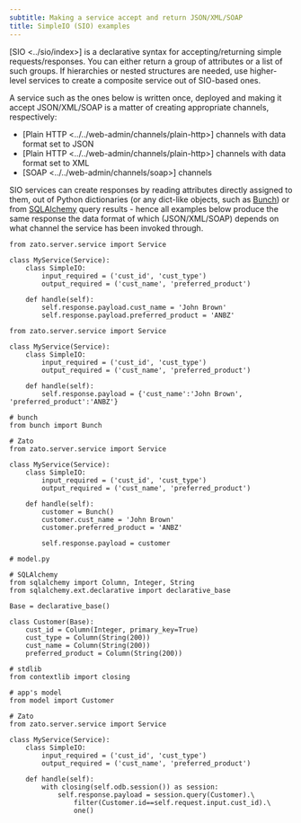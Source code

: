 ```yaml
---
subtitle: Making a service accept and return JSON/XML/SOAP
title: SimpleIO (SIO) examples
---
```


[SIO \<../sio/index\>] is a declarative syntax for accepting/returning simple requests/responses.
You can either return a group of attributes or a list of such groups. If hierarchies
or nested structures are needed, use higher-level services to create a composite
service out of SIO-based ones.

A service such as the ones below is written once, deployed and making it
accept JSON/XML/SOAP is a matter of creating appropriate channels, respectively:

-   [Plain HTTP \<../../web-admin/channels/plain-http\>] channels with data format set to JSON
-   [Plain HTTP \<../../web-admin/channels/plain-http\>] channels with data format set to XML
-   [SOAP \<../../web-admin/channels/soap\>] channels

SIO services can create responses by reading attributes directly assigned to them,
out of Python dictionaries (or any dict-like objects, such as
[Bunch](http://pypi.python.org/pypi/bunch))
or from
[SQLAlchemy](http://www.sqlalchemy.org/)
query results - hence all examples below produce the same response the data format
of which (JSON/XML/SOAP) depends on what channel the service has been invoked through.

``` {.python}
from zato.server.service import Service

class MyService(Service):
    class SimpleIO:
        input_required = ('cust_id', 'cust_type')
        output_required = ('cust_name', 'preferred_product')

    def handle(self):
        self.response.payload.cust_name = 'John Brown'
        self.response.payload.preferred_product = 'ANBZ'
```

``` {.python}
from zato.server.service import Service

class MyService(Service):
    class SimpleIO:
        input_required = ('cust_id', 'cust_type')
        output_required = ('cust_name', 'preferred_product')

    def handle(self):
        self.response.payload = {'cust_name':'John Brown', 'preferred_product':'ANBZ'}
```

``` {.python}
# bunch
from bunch import Bunch

# Zato
from zato.server.service import Service

class MyService(Service):
    class SimpleIO:
        input_required = ('cust_id', 'cust_type')
        output_required = ('cust_name', 'preferred_product')

    def handle(self):
        customer = Bunch()
        customer.cust_name = 'John Brown'
        customer.preferred_product = 'ANBZ'

        self.response.payload = customer
```

``` {.python}
# model.py

# SQLAlchemy
from sqlalchemy import Column, Integer, String
from sqlalchemy.ext.declarative import declarative_base

Base = declarative_base()

class Customer(Base):
    cust_id = Column(Integer, primary_key=True)
    cust_type = Column(String(200))
    cust_name = Column(String(200))
    preferred_product = Column(String(200))
```

``` {.python}
# stdlib
from contextlib import closing

# app's model
from model import Customer

# Zato
from zato.server.service import Service

class MyService(Service):
    class SimpleIO:
        input_required = ('cust_id', 'cust_type')
        output_required = ('cust_name', 'preferred_product')

    def handle(self):
        with closing(self.odb.session()) as session:
            self.response.payload = session.query(Customer).\
                filter(Customer.id==self.request.input.cust_id).\
                one()
```
